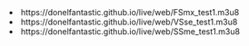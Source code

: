 <li>https://donelfantastic.github.io/live/web/FSmx_test1.m3u8</li>
  
<li>https://donelfantastic.github.io/live/web/VSse_test1.m3u8</li>

<li>https://donelfantastic.github.io/live/web/SSme_test1.m3u8</li>
